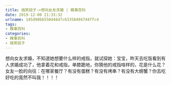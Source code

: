 ```yaml
---
title: 搞笑段子->想向女友求婚 | 糗事百科
date: 2019-12-08 21:33:32
urlname: 145d90b6550d48d7c63358494744ffc4
tags: 
- 糗事百科
categories:
- 糗事百科
- 搞笑段子
---
```

想向女友求婚，不知道她想要什么样的戒指，就试探她：宝宝，昨天去吃饭看到有人求婚成功了，他拿着花和戒指，单膝跪地，你猜他的戒指啥样的，花是什么花？女友一脸的向往：在哪家餐厅？有没有蛋糕？有没有烤串？有没有大螃蟹？你去吃好吃的竟然不叫我！！！！


